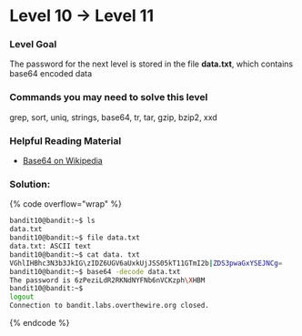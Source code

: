 # Level 10 → Level 11

### Level Goal

The password for the next level is stored in the file **data.txt**, which contains base64 encoded data

### Commands you may need to solve this level

grep, sort, uniq, strings, base64, tr, tar, gzip, bzip2, xxd

### Helpful Reading Material

* [Base64 on Wikipedia](https://en.wikipedia.org/wiki/Base64)

### Solution:

{% code overflow="wrap" %}
```bash
bandit10@bandit:~$ ls
data.txt
bandit10@bandit:~$ file data.txt
data.txt: ASCII text
bandit10@bandit:~$ cat data. txt
VGhlIHBhc3N3b3JkIG\zIDZ6UGV6aUxkUjJSS05kT11GTmI2b|ZDS3pwaGxYSEJNCg=
bandit10@bandit:~$ base64 -decode data.txt
The password is 6zPeziLdR2RKNdNYFNb6nVCKzph\XHBM
bandit10@bandit:~$
logout
Connection to bandit.labs.overthewire.org closed.
```
{% endcode %}

